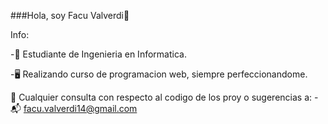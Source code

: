 ###Hola, soy Facu Valverdi👋

Info: 

-:notebook: Estudiante de Ingenieria en Informatica.

-:desktop_computer: Realizando curso de programacion web, siempre perfeccionandome. 

💬 Cualquier consulta con respecto al codigo de los proy o sugerencias a:
-:mailbox_with_mail: facu.valverdi14@gmail.com


